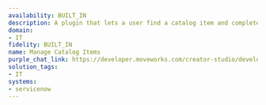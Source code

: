 ```yaml
---
availability: BUILT_IN
description: A plugin that lets a user find a catalog item and complete the request.
domain:
- IT
fidelity: BUILT_IN
name: Manage Catalog Items
purple_chat_link: https://developer.moveworks.com/creator-studio/developer-tools/purple-chat?conversation=%7B%22startTimestamp%22%3A%2211%3A43+AM%22%2C%22messages%22%3A%5B%7B%22role%22%3A%22user%22%2C%22parts%22%3A%5B%7B%22richText%22%3A%22%3Cp%3EMy+badge+isn%27t+working%2C+I+can%27t+access+the+building+through+the+employee+entrance.+I+have+to+go+through+the+main+entrance.%3C%2Fp%3E%22%7D%5D%7D%2C%7B%22role%22%3A%22assistant%22%2C%22parts%22%3A%5B%7B%22richText%22%3A%22%3Cp%3EI+found+a+related+form.+File+it+to+provide+important+details+%3C%2Fp%3E%22%7D%2C%7B%22richText%22%3A%22%3Cb%3E%3Cp%3EReplacement+Badge+Request%3C%2Fp%3E%3C%2Fb%3E%3Cbr%3E%3Cp%3EFill+this+form+to+get+a+new+badge+issued.+You+will+receive+a+new+one+at+your+desk+in+2-3+business+days.+24+hours+after+delivery%2C+your+old+badge+will+cease+to+work.+%3Cbr%3E%3Cbr%3E%3Cb%3EFill+this+form%3F%3C%2Fb%3E%3C%2Fp%3E%22%7D%2C%7B%22buttons%22%3A%5B%7B%22style%22%3A%22filled%22%2C%22buttonText%22%3A%22Yes%22%7D%2C%7B%22style%22%3A%22outlined%22%2C%22buttonText%22%3A%22Get+Help%22%7D%2C%7B%22style%22%3A%22outlined%22%2C%22buttonText%22%3A%22Cancel%22%7D%5D%7D%5D%7D%2C%7B%22role%22%3A%22assistant%22%2C%22parts%22%3A%5B%7B%22richText%22%3A%22%3Cp%3EConfirm+your+request+for+Replacement+Badge+Request%3F%3C%2Fp%3E%22%7D%2C%7B%22richText%22%3A%22%3Cb%3E%3Cp%3E%3C%2Fp%3E%3C%2Fb%3E%3Cbr%3E%3Cp%3E%3C%2Fp%3E%22%7D%2C%7B%22buttons%22%3A%5B%7B%22style%22%3A%22filled%22%2C%22buttonText%22%3A%22Yes%2C+submit%22%7D%2C%7B%22style%22%3A%22outlined%22%2C%22buttonText%22%3A%22Cancel%22%7D%5D%7D%5D%7D%2C%7B%22role%22%3A%22assistant%22%2C%22parts%22%3A%5B%7B%22richText%22%3A%22%3Cp%3EGreat%21+Request+successfully+submitted.+Someone+from+your+IT+department+will+reach+out+to+you+soon.+%3C%2Fp%3E%22%7D%5D%7D%5D%7D
solution_tags:
- IT
systems:
- servicenow
---
```

